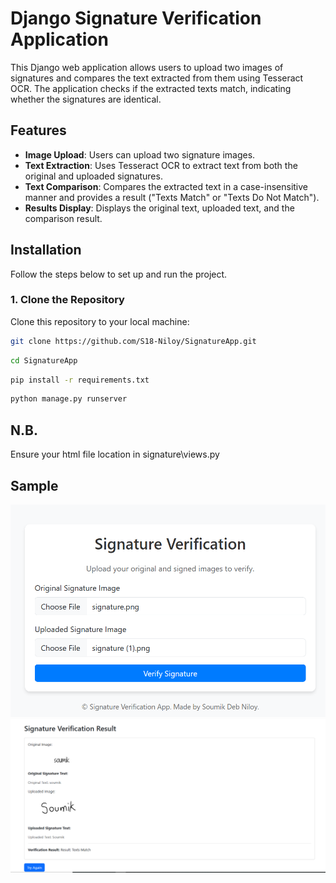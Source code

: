 # Django Signature Verification Application

This Django web application allows users to upload two images of signatures and compares the text extracted from them using Tesseract OCR. The application checks if the extracted texts match, indicating whether the signatures are identical.

## Features

- **Image Upload**: Users can upload two signature images.
- **Text Extraction**: Uses Tesseract OCR to extract text from both the original and uploaded signatures.
- **Text Comparison**: Compares the extracted text in a case-insensitive manner and provides a result ("Texts Match" or "Texts Do Not Match").
- **Results Display**: Displays the original text, uploaded text, and the comparison result.

## Installation

Follow the steps below to set up and run the project.

### 1. Clone the Repository

Clone this repository to your local machine:

```bash
git clone https://github.com/S18-Niloy/SignatureApp.git
```
```bash
cd SignatureApp
```
```bash
pip install -r requirements.txt
```
```bash
python manage.py runserver
```

## N.B.
Ensure your html file location in signature\views.py

## Sample

![Upload Example](assets/upload.png)
![Verification Example](assets/verify.png)
